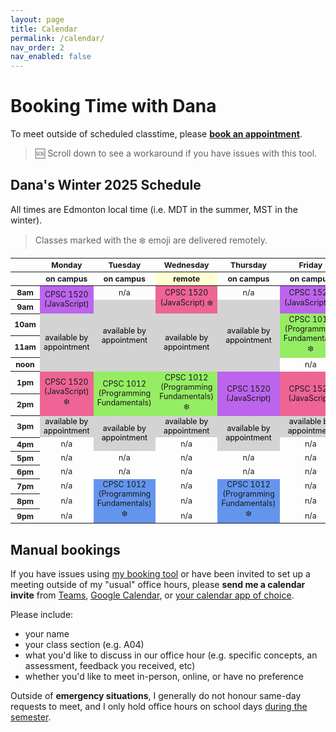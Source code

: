 ```yaml
---
layout: page
title: Calendar
permalink: /calendar/
nav_order: 2
nav_enabled: false
---
```


# Booking Time with Dana

To meet outside of scheduled classtime, please  **[book an appointment](https://calendar.google.com/calendar/u/0/appointments/AcZssZ0nR04OIK095mwybdLW7PpjBRrZiELn_yoBZbI=)**.

> 🆘 Scroll down to see a workaround if you have issues with this tool.

## Dana's Winter 2025 Schedule

All times are Edmonton local time (i.e. MDT in the summer, MST in the winter).

> Classes marked with the :snowflake: emoji are delivered remotely.

<html>
  <style>
    table { font-size: 12.4px; text-align: center; }
    .row-header { width: 80px; width: 10%; text-align: center; }
    .col-header { width: 18%; }
    /* cell-formatting */
    .appointment { color: black; background-color: #d3d3d3; /* grey */  }
    .highlight { background-color: #ffffd3; /* pale yellow */ }  
    .cpsc1520-a03 { background-color: #ed6495; } /* pink */
    .cpsc1520-a04 { background-color: #bc64ed; } /* purple */
    .cpsc1012 { background-color: #95ed64; } /* green */
    .cpsc1012-evening { background-color: #6495ed; } /* blue */
    .orange { background-color: #edbc64; } /* orange */
  </style>
  <table style="width: 100%">
    <thead>
      <tr>
        <th class="row-header"></th>
        <th class="col-header">Monday</th>
        <th class="col-header">Tuesday</th>
        <th class="col-header">Wednesday</th>
        <th class="col-header">Thursday</th>
        <th class="col-header">Friday</th>
      </tr>
      <tr>
        <th class="row-header"></th>
        <th class="col-header ">on campus</th>
        <th class="col-header ">on campus</th>
        <th class="col-header highlight">remote</th>
        <th class="col-header ">on campus</th>
        <th class="col-header ">on campus</th>
      </tr>
    </thead>
    <tbody>
      <tr>
        <th style="text-align: center;">8am</th>
        <td class="cpsc1520-a04" rowspan="2">CPSC 1520 (JavaScript)</td>
        <td>n/a</td>
        <td class="cpsc1520-a03" rowspan="2">CPSC 1520 (JavaScript) ❄️</td>
        <td>n/a</td>
        <td class="cpsc1520-a04" rowspan="2">CPSC 1520 (JavaScript) ❄️</td>
      </tr>
      <tr>
        <th style="text-align: center;">9am</th>
        <!-- skip -->
        <td class="appointment" rowspan="4">available by appointment</td>
        <!-- skip -->
        <td class="appointment" rowspan="4">available by appointment</td>
        <!-- skip -->
      </tr>
      <tr>
        <th style="text-align: center;">10am</th>
        <td class="appointment" rowspan="3">available by appointment</td>
        <!-- skip -->
        <td class="appointment" rowspan="3">available by appointment</td>
        <!-- skip -->
        <td class="cpsc1012" rowspan="2">CPSC 1012 (Programming Fundamentals) ❄️</td>
      </tr>
      <tr>
        <th style="text-align: center;">11am</th>
        <!-- skip -->
        <!-- skip -->
        <!-- skip -->
        <!-- skip -->
        <!-- skip -->
      </tr>
      <tr>
        <th style="text-align: center;">noon</th>
        <!-- skip -->
        <!-- skip -->
        <!-- skip -->
        <!-- skip -->
        <td>n/a</td>
      </tr>
      <tr>
        <th style="text-align: center;">1pm</th>
        <td class="cpsc1520-a03" rowspan="2">CPSC 1520 (JavaScript) ❄️</td>
        <td class="cpsc1012" rowspan="2">CPSC 1012 (Programming Fundamentals)</td>
        <td class="cpsc1012" rowspan="2">CPSC 1012 (Programming Fundamentals) ❄️</td>
        <td class="cpsc1520-a04" rowspan="2">CPSC 1520 (JavaScript)</td>
        <td class="cpsc1520-a03" rowspan="2">CPSC 1520 (JavaScript)</td>
      </tr>
      <tr>
        <th style="text-align: center;">2pm</th>
        <!-- skip -->
        <!-- skip -->
        <!-- skip -->
        <!-- skip -->
        <!-- skip -->
      </tr>
      <tr>
        <th style="text-align: center;">3pm</th>
        <td class="appointment" >available by appointment</td>
        <td class="appointment" rowspan="2">available by appointment</td>
        <td class="appointment" >available by appointment</td>
        <td class="appointment" rowspan="2">available by appointment</td>
        <td class="appointment" >available by appointment</td>
      </tr>
      <tr>
        <th style="text-align: center;">4pm</th>
        <td>n/a</td>
        <!-- skip -->
        <td>n/a</td>
        <!-- skip -->
        <td>n/a</td>
      </tr>
            <tr>
        <th style="text-align: center;">5pm</th>
        <td>n/a</td>
        <td>n/a</td>
        <td>n/a</td>
        <td>n/a</td>
        <td>n/a</td>
      </tr>
            <tr>
        <th style="text-align: center;">6pm</th>
        <td>n/a</td>
        <td>n/a</td>
        <td>n/a</td>
        <td>n/a</td>
        <td>n/a</td>
      </tr>
      <tr>
        <th style="text-align: center;">7pm</th>
        <td>n/a</td>
        <td class="cpsc1012-evening" rowspan="3">CPSC 1012 (Programming Fundamentals) ❄️</td>
        <td>n/a</td>
        <td class="cpsc1012-evening" rowspan="3">CPSC 1012 (Programming Fundamentals) ❄️</td>
        <td>n/a</td>
      </tr>
            <tr>
        <th style="text-align: center;">8pm</th>
        <td>n/a</td>
        <!-- skip -->
        <td>n/a</td>
        <!-- skip -->
        <td>n/a</td>
      </tr>
            <tr>
        <th style="text-align: center;">9pm</th>
        <td>n/a</td>
        <!-- skip -->
        <td>n/a</td>
        <!-- skip -->
        <td>n/a</td>
      </tr>
    </tbody>
  </table>
</html>



## Manual bookings
If you have issues using [my booking tool](https://calendar.google.com/calendar/u/0/appointments/AcZssZ0nR04OIK095mwybdLW7PpjBRrZiELn_yoBZbI=) or have been invited to set up a meeting outside of my "usual" office hours, please **send me a calendar invite** from [Teams](https://support.microsoft.com/en-us/office/schedule-a-meeting-in-microsoft-teams-943507a9-8583-4c58-b5d2-8ec8265e04e5), [Google Calendar](https://support.google.com/calendar/answer/37161), or [your calendar app of choice](https://www.google.com/search?q=how+to+send+a+calendar+invite).


Please include:

- your name
- your class section (e.g. A04)
- what you'd like to discuss in our office hour (e.g. specific concepts, an assessment, feedback you received, etc)
- whether you'd like to meet in-person, online, or have no preference

Outside of **emergency situations**, I generally do not honour same-day requests to meet, and I only hold office hours on school days [during the semester](https://www.nait.ca/nait/admissions/academic-schedule).